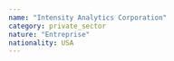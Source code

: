 ```yaml
---
name: "Intensity Analytics Corporation"
category: private_sector
nature: "Entreprise"
nationality: USA
---
```

    